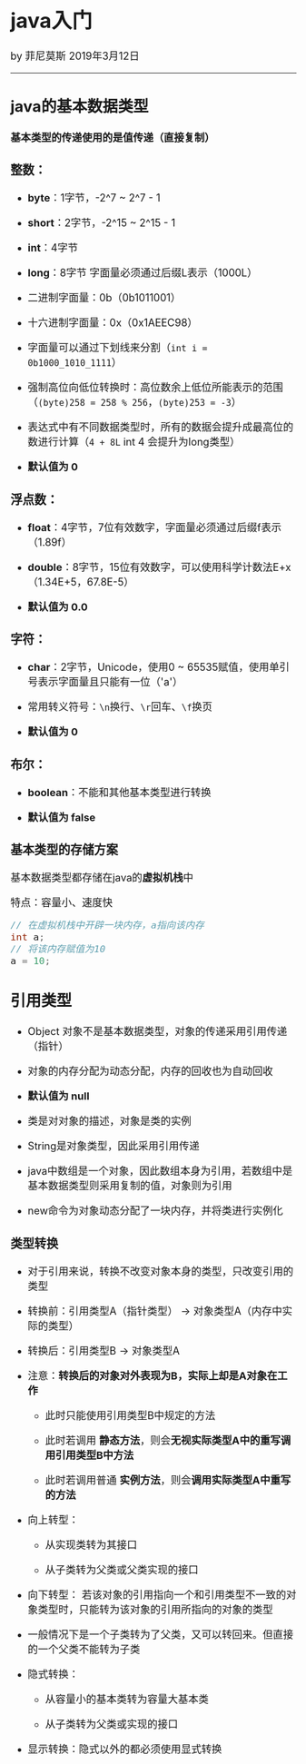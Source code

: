 <font size="4">

# java入门

by 菲尼莫斯 2019年3月12日

---

## java的基本数据类型

**基本类型的传递使用的是值传递（直接复制）**

### 整数：

* **byte**：1字节，-2^7 ~ 2^7 - 1

* **short**：2字节，-2^15 ~ 2^15 - 1

* **int**：4字节

* **long**：8字节 字面量必须通过后缀L表示（1000L）

* 二进制字面量：0b（0b1011001）

* 十六进制字面量：0x（0x1AEEC98）

* 字面量可以通过下划线来分割（`int i = 0b1000_1010_1111`）

* 强制高位向低位转换时：高位数余上低位所能表示的范围（`(byte)258 = 258 % 256`，`(byte)253 = -3`）

* 表达式中有不同数据类型时，所有的数据会提升成最高位的数进行计算（`4 + 8L` int 4 会提升为long类型）

* **默认值为 0**

### 浮点数：

* **float**：4字节，7位有效数字，字面量必须通过后缀f表示（1.89f）

* **double**：8字节，15位有效数字，可以使用科学计数法E+x（1.34E+5，67.8E-5）

* **默认值为 0.0**

### 字符：

* **char**：2字节，Unicode，使用0 ~ 65535赋值，使用单引号表示字面量且只能有一位（'a'）

* 常用转义符号：`\n`换行、`\r`回车、`\f`换页

* **默认值为 0**

### 布尔：

* **boolean**：不能和其他基本类型进行转换

* **默认值为 false**

### 基本类型的存储方案

基本数据类型都存储在java的**虚拟机栈**中

特点：容量小、速度快

```java
// 在虚拟机栈中开辟一块内存，a指向该内存
int a;
// 将该内存赋值为10
a = 10;
```

## 引用类型

* Object 对象不是基本数据类型，对象的传递采用引用传递（指针）

* 对象的内存分配为动态分配，内存的回收也为自动回收

* **默认值为 null**

* 类是对对象的描述，对象是类的实例

* String是对象类型，因此采用引用传递

* java中数组是一个对象，因此数组本身为引用，若数组中是基本数据类型则采用复制的值，对象则为引用

* new命令为对象动态分配了一块内存，并将类进行实例化

### 类型转换

* 对于引用来说，转换不改变对象本身的类型，只改变引用的类型

* 转换前：引用类型A（指针类型） -> 对象类型A（内存中实际的类型） 

* 转换后：引用类型B -> 对象类型A 

* 注意：**转换后的对象对外表现为B，实际上却是A对象在工作**

    * 此时只能使用引用类型B中规定的方法

    * 此时若调用 **静态方法**，则会**无视实际类型A中的重写调用引用类型B中方法**

    * 此时若调用普通 **实例方法**，则会**调用实际类型A中重写的方法**


* 向上转型：

    * 从实现类转为其接口

    * 从子类转为父类或父类实现的接口

* 向下转型： 若该对象的引用指向一个和引用类型不一致的对象类型时，只能转为该对象的引用所指向的对象的类型

* 一般情况下是一个子类转为了父类，又可以转回来。但直接的一个父类不能转为子类

* 隐式转换：

    * 从容量小的基本类转为容量大基本类

    * 从子类转为父类或实现的接口

* 显示转换：隐式以外的都必须使用显式转换

</font>